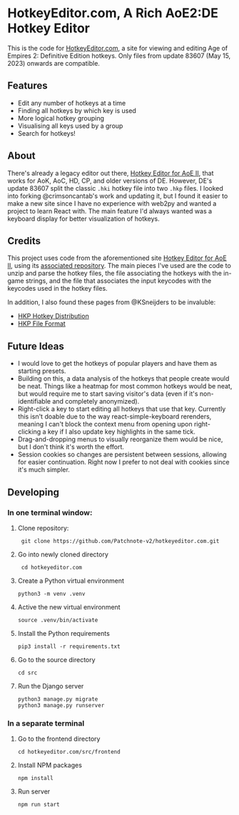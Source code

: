 # HotkeyEditor.com, A Rich AoE2:DE Hotkey Editor
This is the code for [HotkeyEditor.com](https://hotkeyeditor.com), a site for viewing and editing Age of Empires 2: Definitive Edition hotkeys.  Only files from update 83607 (May 15, 2023) onwards are compatible.

## Features
- Edit any number of hotkeys at a time
- Finding all hotkeys by which key is used
- More logical hotkey grouping
- Visualising all keys used by a group
- Search for hotkeys!

## About
There's already a legacy editor out there, [Hotkey Editor for AoE II](
https://aokhotkeys.appspot.com/), that works for AoK, AoC, HD, CP, and older versions of DE.  However, DE's update 83607 split the classic `.hki` hotkey file into two `.hkp` files.  I looked into forking @crimsoncantab's work and updating it, but I found it easier to make a new site since I have no experience with web2py and wanted a project to learn React with.  The main feature I'd always wanted was a keyboard display for better visualization of hotkeys.

## Credits
This project uses code from the aforementioned site [Hotkey Editor for AoE II](
https://aokhotkeys.appspot.com/), using its [associated repository](https://github.com/crimsoncantab/aok-hotkeys).  The main pieces I've used are the code to unzip and parse the hotkey files, the file associating the hotkeys with the in-game strings, and the file that associates the input keycodes with the keycodes used in the hotkey files.

In addition, I also found these pages from @KSneijders to be invaluble:
* [HKP Hotkey Distribution](https://gist.github.com/KSneijders/8be5b386100548cc4a24da5ff2c6b520)
* [HKP File Format](https://gist.github.com/KSneijders/9231eeec1a66b314c3402729f0c455fa)

 
 ## Future Ideas
 - I would love to get the hotkeys of popular players and have them as starting presets.
 - Building on this, a data analysis of the hotkeys that people create would be neat.  Things like a heatmap for most common hotkeys would be neat, but would require me to start saving visitor's data (even if it's non-identifiable and completely anonymized).
 - Right-click a key to start editing all hotkeys that use that key.  Currently this isn't doable due to the way react-simple-keyboard rerenders, meaning I can't block the context menu from opening upon right-clicking a key if I also update key highlights in the same tick.
 - Drag-and-dropping menus to visually reorganize them would be nice, but I don't think it's worth the effort.
 - Session cookies so changes are persistent between sessions, allowing for easier continuation.  Right now I prefer to not deal with cookies since it's much simpler.

## Developing

### In one terminal window:

1. Clone repository:

        git clone https://github.com/Patchnote-v2/hotkeyeditor.com.git
2. Go into newly cloned directory
  
        cd hotkeyeditor.com

3. Create a Python virtual environment
  
       python3 -m venv .venv

4. Active the new virtual environment
  
       source .venv/bin/activate

5. Install the Python requirements
  
       pip3 install -r requirements.txt

6. Go to the source directory
  
       cd src

7. Run the Django server

       python3 manage.py migrate
       python3 manage.py runserver

### In a separate terminal

1. Go to the frontend directory
  
       cd hotkeyeditor.com/src/frontend

2. Install NPM packages
  
       npm install

3. Run server
  
       npm run start

